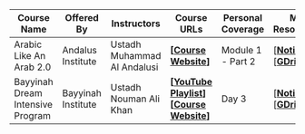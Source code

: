 | Course Name                      | Offered By         | Instructors                 | Course URLs                                                  | Personal Coverage | My Resources                                                 |
| -------------------------------- | ------------------ | --------------------------- | ------------------------------------------------------------ | ----------------- | ------------------------------------------------------------ |
| Arabic Like An Arab 2.0          | Andalus Institute  | Ustadh Muhammad Al Andalusi | **[[Course Website](https://www.andalusinstitute.com/)]**    | Module 1 - Part 2 | [**[Notion](https://drive.google.com/drive/folders/1Ycbf1cQl8Y2NI1qR89YTTc0NCbIMrhXG?usp=sharing)**] [**[GDrive](https://drive.google.com/drive/folders/1Ycbf1cQl8Y2NI1qR89YTTc0NCbIMrhXG?usp=sharing)**] |
| Bayyinah Dream Intensive Program | Bayyinah Institute | Ustadh Nouman Ali Khan      | **[[YouTube Playlist](https://www.youtube.com/playlist?list=PLutdSTmJ7bAKZdXPAjG3-T7OuByMRYa6z)] [[Course Website](https://www.dreamworldwide.net/study-resource)]** | Day 3             | [**[Notion](https://branched-cacao-bbe.notion.site/Arabic-ff3de9c2eb5741c1a147d85d0b052afd)**] [**[GDrive](https://drive.google.com/drive/folders/1YqKQRjKdGiIsPw_un7nn3ByPEP9-azP3?usp=sharing)**] |

